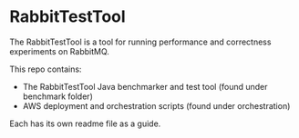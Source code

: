 # RabbitTestTool

The RabbitTestTool is a tool for running performance and correctness experiments on RabbitMQ.

This repo contains:

- The RabbitTestTool Java benchmarker and test tool (found under benchmark folder)
- AWS deployment and orchestration scripts (found under orchestration)

Each has its own readme file as a guide.